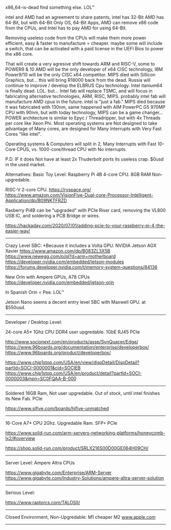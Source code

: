 x86_64-is-dead
find something else. LOL™

intel and AMD had an agreement to share patents, 
intel has 32-Bit
AMD has 64-Bit,
but with 64-Bit Only OS, 64-Bit Apps,
AMD can remove x86 code from the CPUs, and Intel has to pay AMD for using 64-Bit.

Removing useless code from the CPUs will make them more power efficient, easy & faster to manufacture = cheaper.
maybe some will include a switch, that can be activated with a paid license in the UEFI Bios to power the x86 core.

That will create a very agresive shift towards ARM and RISC-V, some to POWER9 & 10
AMD will be the only developer of x64 CISC technology,
IBM Power9/10 will be the only CISC x64 competitor.
MIPS died with Sillicon Graphics, but... this will bring R18000 back from the dead.
Russia will continue to improve / develop the ELBRUS Cpu technology.
Intel itanium64 is finally dead. LOL.
but...
Intel fab will replace TSMC, and will focus in fabricating alternative technologies, ARM, RISC, MIPS.
probably intel fab will manufacture AMD cpus in the future.
intel is "just a fab."
MIPS died because it was fabricated with 130nm, same happened with AIM PowerPC G5 970MP CPU with 90nm,
but with today technology, MIPS can be a game changer...
POWER architecture is similar to Epyc / Threadripper, but with 4x Threads per core like Xeon Phi.
Most operating systems are Not designed to take advantage of Many cores,
are designed for Many Interrupts with Very Fast Cores "like intel". 

Operating systems & Computers will split in 2, 
Many Interrupts with Fast 10-Core CPUS,
vs.
1000-core/thread CPU with No interrupts.

P.D. IF it does Not have at least 2x Thuderbolt ports its useless crap. $0usd in the used market.


Alternatives:
Basic Toy Level:
Raspberry Pi 4B
4-core CPU.
8GB RAM Non-upgredable.

RISC-V
2-core CPU.
https://rvspace.org/
https://www.amazon.com/VisionFive-Dual-core-Processor-Intelligent-Application/dp/B09NKTFRZD


Rasberry Pi4B can be "upgraded" with PCIe Riser card,
removing the VL800 USB IC, and soldering a PCB Bridge or wires.

https://hackaday.com/2020/07/01/adding-pcie-to-your-raspberry-pi-4-the-easier-way/

-----

Crazy Level SBC: *Because it includes a Volta GPU.
NVIDIA Jetson AGX Xavier
https://www.amazon.com/dp/B083ZL3X5B
https://www.newegg.com/p/pl?d=arm+motherboard
https://developer.nvidia.com/embedded/jetson-modules
https://forums.developer.nvidia.com/t/memory-system-questions/84136

New Orin with Ampere GPUs, A78 CPUs
https://developer.nvidia.com/embedded/jetson-orin

In Spanish Orin = Pee. LOL™

Jetson Nano seems a decent entry level SBC with Maxwell GPU.
at $550usd.

-----

Developer / Desktop Level:

24-core A5* 1Ghz CPU
DDR4 user upgredable.
1GbE RJ45
PCIe

http://www.socionext.com/en/products/assp/SynQuacer/Edge/
https://www.96boards.org/documentation/enterprise/developerbox/
https://www.96boards.org/product/developerbox/

https://www.chip1stop.com/USA/en/view/dispDetail/DispDetail?partId=SOCI-0000001&cid=SOCIEB
https://www.chip1stop.com/USA/en/product/detail?partId=SOCI-0000003&mpn=SC0FQAA-B-000



----------

Soldered 16GB Ram, Not user upgredable.
Out of stock, until intel finishes its New Fab.
PCIe

https://www.sifive.com/boards/hifive-unmatched

---------

16-Core A7* CPU 2Ghz.
Upgredable Ram.
SFP+
PCIe

https://www.solid-run.com/arm-servers-networking-platforms/honeycomb-lx2/#overview

https://shop.solid-run.com/product/SRLX216S00D00GE064H09CH/

--------

Server Level:
Ampere Altra CPUs

https://www.gigabyte.com/Enterprise/ARM-Server
https://www.gigabyte.com/Industry-Solutions/ampere-altra-server-solution

--------

Serious Level:

https://www.raptorcs.com/TALOSII/

---------

Closed Environment, 
Non-Upgredable:
M1
cheaper M2
www.apple.com

------


